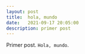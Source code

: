 ```yaml
---
layout: post
title:  hola, mundo
date:   2021-09-17 20:05:00
description: primer post
---
```


Primer post. `Hola, mundo`.